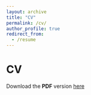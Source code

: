 ```yaml
---
layout: archive
title: "CV"
permalink: /cv/
author_profile: true
redirect_from:
  - /resume
---
```


CV
======
Download the **PDF** version [here](https://N00bsie.github.io/files/cv-latest.pdf)



